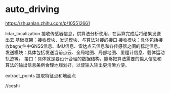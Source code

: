 # auto_driving
https://zhuanlan.zhihu.com/p/105512661

lidar_localization
接收传感器信息，供算法分析使用，在运算完成后将结果发送出去
基础框架：接收模块、发送模块、与算法对接的接口
接收模块：具体包括接收bag文件中GNSS信息、IMU信息、雷达点云信息和各传感器之间的标定信息。
发送模块：具体包括发送当前点云、全局地图、局部地图、里程计信息、载体运动轨迹等。
接口：具体就是要设计合理的数据结构，能够把算法需要的输入信息和算法的输出信息条例合理地规划好，以使输入输出更清晰方便。

extract_points
提取特征点和地面点

//ceshi
